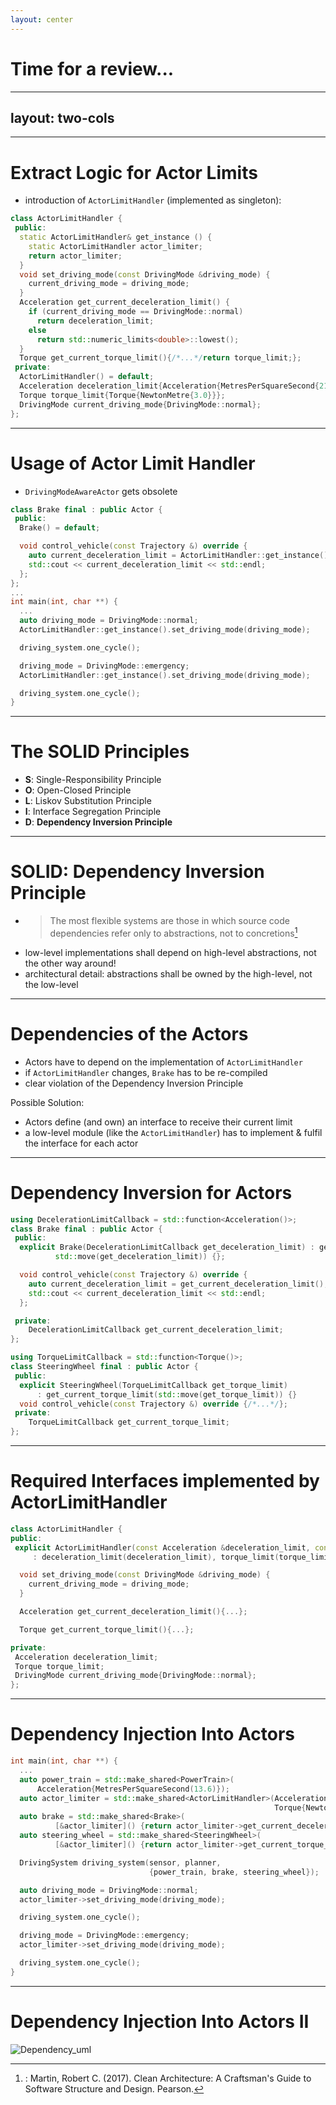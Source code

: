 ```yaml
---
layout: center
---
```


# Time for a review...

---
layout: two-cols
---


<template v-slot:default>

## PROs

- interfaces for `Actor` and `DrivingModeAwareActor` are now separated
- implementations for both are decoupled

## CONs

- `DrivingModeAwareActor` require internal logic to select own `limits`
- poor testability of this logic
- smells like Single-Responsibility is not ensured anymore

</template>
<template v-slot:right>

```cpp {all|11-12}
int main(int, char **) {

  ...

  DrivingSystem 
   driving_system(sensor, planner,
                  {power_train, brake, 
                   steering_wheel});

  const auto driving_mode = DrivingMode::normal;
  brake->set_driving_mode(driving_mode);
  steering_wheel->set_driving_mode(driving_mode);

  driving_system.one_cycle();
}
```

</template>

---

# Extract Logic for Actor Limits

- introduction of `ActorLimitHandler` (implemented as singleton):
```cpp {1,7,10,16|1-5,17-18|all}
class ActorLimitHandler {
 public:
  static ActorLimitHandler& get_instance () {
    static ActorLimitHandler actor_limiter;
    return actor_limiter;
  }
  void set_driving_mode(const DrivingMode &driving_mode) {
    current_driving_mode = driving_mode;
  }
  Acceleration get_current_deceleration_limit() {
    if (current_driving_mode == DrivingMode::normal)
      return deceleration_limit;
    else
      return std::numeric_limits<double>::lowest();
  }
  Torque get_current_torque_limit(){/*...*/return torque_limit;};
 private:
  ActorLimitHandler() = default;
  Acceleration deceleration_limit{Acceleration{MetresPerSquareSecond{21.0}}};
  Torque torque_limit{Torque{NewtonMetre{3.0}}};
  DrivingMode current_driving_mode{DrivingMode::normal};
};
```

---

# Usage of Actor Limit Handler
- `DrivingModeAwareActor` gets obsolete
```cpp {1-9|6|11-22}
class Brake final : public Actor {
 public:
  Brake() = default;

  void control_vehicle(const Trajectory &) override {
    auto current_deceleration_limit = ActorLimitHandler::get_instance().get_current_deceleration_limit();
    std::cout << current_deceleration_limit << std::endl;
  };
};
...
int main(int, char **) {
  ...
  auto driving_mode = DrivingMode::normal;
  ActorLimitHandler::get_instance().set_driving_mode(driving_mode);

  driving_system.one_cycle();

  driving_mode = DrivingMode::emergency;
  ActorLimitHandler::get_instance().set_driving_mode(driving_mode);

  driving_system.one_cycle();
}
```

---

# The SOLID Principles

- **S**: Single-Responsibility Principle
- **O**: Open-Closed Principle
- **L**: Liskov Substitution Principle
- **I**: Interface Segregation Principle
- **D**: **Dependency Inversion Principle**

---

# SOLI**D**: Dependency Inversion Principle

- > The most flexible systems are those in which source code dependencies refer only to abstractions, not to concretions[^3]
- low-level implementations shall depend on high-level abstractions, not the other way around!
- architectural detail: abstractions shall be owned by the high-level, not the low-level



[^3]: : Martin, Robert C. (2017). Clean Architecture: A Craftsman's Guide to Software Structure and Design. Pearson.


---

# Dependencies of the Actors
- Actors have to depend on the implementation of `ActorLimitHandler`
- if `ActorLimitHandler` changes, `Brake` has to be re-compiled
- clear violation of the Dependency Inversion Principle

Possible Solution: 
- Actors define (and own) an interface to receive their current limit
- a low-level module (like the `ActorLimitHandler`) has to implement & fulfil the interface for each actor


---

# Dependency Inversion for Actors
```cpp {1|2,4-5,13|1-14|16-24}
using DecelerationLimitCallback = std::function<Acceleration()>;
class Brake final : public Actor {
 public:
  explicit Brake(DecelerationLimitCallback get_deceleration_limit) : get_current_deceleration_limit(
          std::move(get_deceleration_limit)) {};

  void control_vehicle(const Trajectory &) override {
    auto current_deceleration_limit = get_current_deceleration_limit();
    std::cout << current_deceleration_limit << std::endl;
  };

 private:
    DecelerationLimitCallback get_current_deceleration_limit;
};

using TorqueLimitCallback = std::function<Torque()>;
class SteeringWheel final : public Actor {
 public:
  explicit SteeringWheel(TorqueLimitCallback get_torque_limit)
      : get_current_torque_limit(std::move(get_torque_limit)) {}
  void control_vehicle(const Trajectory &) override {/*...*/};
 private:
    TorqueLimitCallback get_current_torque_limit;
};
```

---

# Required Interfaces implemented by ActorLimitHandler
```cpp {1|1-4|10,12}
class ActorLimitHandler {
public:
 explicit ActorLimitHandler(const Acceleration &deceleration_limit, const Torque &torque_limit)
     : deceleration_limit(deceleration_limit), torque_limit(torque_limit){};

  void set_driving_mode(const DrivingMode &driving_mode) {
    current_driving_mode = driving_mode;
  }

  Acceleration get_current_deceleration_limit(){...};

  Torque get_current_torque_limit(){...};

private:
 Acceleration deceleration_limit;
 Torque torque_limit;
 DrivingMode current_driving_mode{DrivingMode::normal};
};
```

---

# Dependency Injection Into Actors
```cpp {5-6|7-8|9-10|15-23}
int main(int, char **) {
  ...
  auto power_train = std::make_shared<PowerTrain>(
      Acceleration{MetresPerSquareSecond(13.6)});
  auto actor_limiter = std::make_shared<ActorLimitHandler>(Acceleration{MetresPerSquareSecond{21.0}},
                                                           Torque{NewtonMetre{3.0}});
  auto brake = std::make_shared<Brake>(
          [&actor_limiter]() {return actor_limiter->get_current_deceleration_limit();});
  auto steering_wheel = std::make_shared<SteeringWheel>(
          [&actor_limiter]() {return actor_limiter->get_current_torque_limit();});

  DrivingSystem driving_system(sensor, planner,
                               {power_train, brake, steering_wheel});

  auto driving_mode = DrivingMode::normal;
  actor_limiter->set_driving_mode(driving_mode);

  driving_system.one_cycle();

  driving_mode = DrivingMode::emergency;
  actor_limiter->set_driving_mode(driving_mode);

  driving_system.one_cycle();
}
```

---
# Dependency Injection Into Actors II
![Dependency_uml](/dependency_inversion_uml.png)
